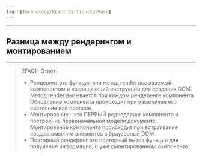 ```yaml
---
tag: [Technology/React Difficulty/Base]
---
```

----
## Разница между рендерингом и монтированием
----
> [!FAQ]- Ответ
> - Рендеринг это функция или метод render вызываемый компонентом и возращающий инструкции для создания DOM. Метод render вызывается при каждом рендеренге компонента. Обновление компонента происходит при изменение его состояние или пропсов.  
> - Монтирование - это ПЕРВЫЙ реднедеринг компонента и построение первоначальной модели документа. Монтирование компонента происходит при встраивание создаваемых им элементов в браузерный DOM. 
> - Повторный рендеринг это повторный вызов функции для получение информации, о уже смонтированном компоненте.
